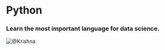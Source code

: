 # Python

### Learn the most important language for data science.

![@Krishna](https://www.kaggle.com/learn/certification/krishna219/python)